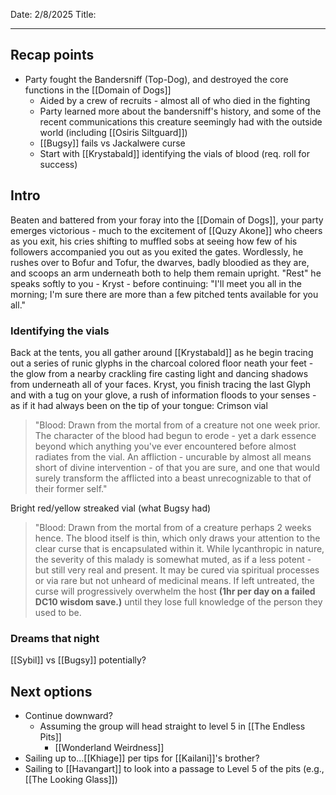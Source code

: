 Date: 2/8/2025
Title: 
<hr>

## Recap points
- Party fought the Bandersniff (Top-Dog), and destroyed the core functions in the [[Domain of Dogs]]
	- Aided by a crew of recruits - almost all of who died in the fighting
	- Party learned more about the bandersniff's history, and some of the recent communications this creature seemingly had with the outside world (including [[Osiris Siltguard]])
	- [[Bugsy]] fails vs Jackalwere curse
	- Start with [[Krystabald]] identifying the vials of blood (req. roll for success)
## Intro
Beaten and battered from your foray into the [[Domain of Dogs]], your party emerges victorious - much to the excitement of [[Quzy Akone]] who cheers as you exit, his cries shifting to muffled sobs at seeing how few of his followers accompanied you out as you exited the gates. Wordlessly, he rushes over to Bofur and Tofur, the dwarves, badly bloodied as they are, and scoops an arm underneath both to help them remain upright. "Rest" he speaks softly to you - Kryst - before continuing: "I'll meet you all in the morning; I'm sure there are more than a few pitched tents available for you all."

### Identifying the vials
Back at the tents, you all gather around [[Krystabald]] as he begin tracing out a series of runic glyphs in the charcoal colored floor neath your feet - the glow from a nearby crackling fire casting light and dancing shadows from underneath all of your faces. Kryst, you finish tracing the last Glyph and with a tug on your glove, a rush of information floods to your senses - as if it had always been on the tip of your tongue: 
Crimson vial
> "Blood: Drawn from the mortal from of a creature not one week prior. The character of the blood had begun to erode - yet a dark essence beyond which anything you've ever encountered before almost radiates from the vial. An affliction - uncurable by almost all means short of divine intervention - of that you are sure, and one that would surely transform the afflicted into a beast unrecognizable to that of their former self."

Bright red/yellow streaked vial (what Bugsy had)
> "Blood: Drawn from the mortal from of a creature perhaps 2 weeks hence. The blood itself is thin, which only draws your attention to the clear curse that is encapsulated within it. While lycanthropic in nature, the severity of this malady is somewhat muted, as if a less potent - but still very real and present. It may be cured via spiritual processes or via rare but not unheard of medicinal means. If left untreated, the curse will progressively overwhelm the host **(1hr per day on a failed DC10 wisdom save.)** until they lose full knowledge of the person they used to be.
### Dreams that night
[[Sybil]] vs [[Bugsy]] potentially?

## Next options
- Continue downward?
	- Assuming the group will head straight to level 5 in [[The Endless Pits]]
		- [[Wonderland Weirdness]]
- Sailing up to...[[Khiage]] per tips for [[Kailani]]'s brother?
- Sailing to [[Havangart]] to look into a passage to Level 5 of the pits (e.g.,  [[The Looking Glass]])
